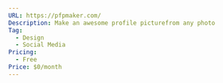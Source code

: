```yaml
---
URL: https://pfpmaker.com/
Description: Make an awesome profile picturefrom any photo
Tag:
  - Design
  - Social Media
Pricing:
  - Free
Price: $0/month
---
```


